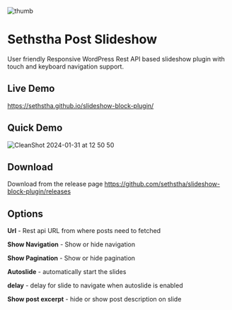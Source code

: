 
![thumb](https://github.com/sethstha/slideshow-block-plugin/assets/2367137/7677e3a0-e3da-42af-a3b5-14fe51ab7a9b)

# Sethstha Post Slideshow
User friendly Responsive WordPress Rest API based slideshow plugin with touch and keyboard navigation support.

## Live Demo
https://sethstha.github.io/slideshow-block-plugin/


## Quick Demo
![CleanShot 2024-01-31 at 12 50 50](https://github.com/sethstha/slideshow-block-plugin/assets/2367137/0cf4437c-7d5e-4658-acfb-7fe97deef5ad)

## Download
Download from the release page https://github.com/sethstha/slideshow-block-plugin/releases

## Options
**Url** - Rest api URL from where posts need to fetched

**Show Navigation** - Show or hide navigation

**Show Pagination** - Show or hide pagination

**Autoslide** - automatically start the slides

**delay** - delay for slide to navigate when autoslide is enabled

**Show post excerpt** - hide or show post description on slide

